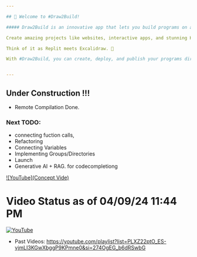 ```yaml
---

## 🌟 Welcome to #Draw2Build!

##### Draw2Build is an innovative app that lets you build programs on an online whiteboard. 🖥️✨ 

Create amazing projects like websites, interactive apps, and stunning HTML canvas graphics—all in one place! 

Think of it as Replit meets Excalidraw. 🎨 

With #Draw2Build, you can create, deploy, and publish your programs directly! 🚀 


---
```

Under Construction !!!
---
- Remote Compilation Done.
### Next TODO:
- connecting fuction calls,
- Refactoring
- Connecting Variables
- Implementing Groups/Directories
- Launch
- Generative AI + RAG. for codecompletiong

[![YouTube](Concept Vide)](https://www.youtube.com/watch?v=hwF_Idx99Ls)

# Video Status as of 04/09/24 11:44 PM
[![YouTube](http://i.ytimg.com/vi/7rKzJ52KYQA/hqdefault.jpg)](https://youtu.be/7rKzJ52KYQA)

- Past Videos: https://youtube.com/playlist?list=PLXZ22ptO_ES-vjmLI3KGwXbggP9KPmne0&si=274OgEG_b6dRSwbG
